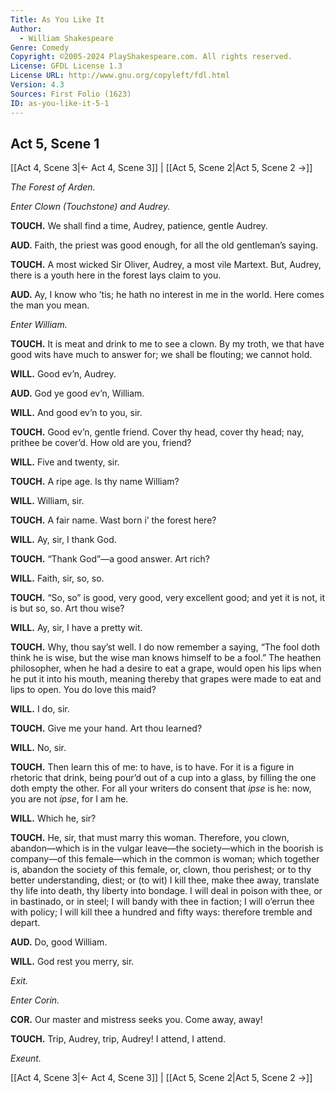 ```yaml
---
Title: As You Like It
Author: 
  - William Shakespeare
Genre: Comedy
Copyright: ©2005-2024 PlayShakespeare.com. All rights reserved.
License: GFDL License 1.3
License URL: http://www.gnu.org/copyleft/fdl.html
Version: 4.3
Sources: First Folio (1623)
ID: as-you-like-it-5-1
---
```


## Act 5, Scene 1
[[Act 4, Scene 3|← Act 4, Scene 3]] | [[Act 5, Scene 2|Act 5, Scene 2 →]]

*The Forest of Arden.*

*Enter Clown (Touchstone) and Audrey.*

**TOUCH.**
We shall find a time, Audrey, patience, gentle Audrey.

**AUD.**
Faith, the priest was good enough, for all the old gentleman’s saying.

**TOUCH.**
A most wicked Sir Oliver, Audrey, a most vile Martext. But, Audrey, there is a youth here in the forest lays claim to you.

**AUD.**
Ay, I know who ’tis; he hath no interest in me in the world. Here comes the man you mean.

*Enter William.*

**TOUCH.**
It is meat and drink to me to see a clown. By my troth, we that have good wits have much to answer for; we shall be flouting; we cannot hold.

**WILL.**
Good ev’n, Audrey.

**AUD.**
God ye good ev’n, William.

**WILL.**
And good ev’n to you, sir.

**TOUCH.**
Good ev’n, gentle friend. Cover thy head, cover thy head; nay, prithee be cover’d. How old are you, friend?

**WILL.**
Five and twenty, sir.

**TOUCH.**
A ripe age. Is thy name William?

**WILL.**
William, sir.

**TOUCH.**
A fair name. Wast born i’ the forest here?

**WILL.**
Ay, sir, I thank God.

**TOUCH.**
“Thank God”—a good answer. Art rich?

**WILL.**
Faith, sir, so, so.

**TOUCH.**
“So, so” is good, very good, very excellent good; and yet it is not, it is but so, so. Art thou wise?

**WILL.**
Ay, sir, I have a pretty wit.

**TOUCH.**
Why, thou say’st well. I do now remember a saying, “The fool doth think he is wise, but the wise man knows himself to be a fool.” The heathen philosopher, when he had a desire to eat a grape, would open his lips when he put it into his mouth, meaning thereby that grapes were made to eat and lips to open. You do love this maid?

**WILL.**
I do, sir.

**TOUCH.**
Give me your hand. Art thou learned?

**WILL.**
No, sir.

**TOUCH.**
Then learn this of me: to have, is to have. For it is a figure in rhetoric that drink, being pour’d out of a cup into a glass, by filling the one doth empty the other. For all your writers do consent that *ipse* is he: now, you are not *ipse*, for I am he.

**WILL.**
Which he, sir?

**TOUCH.**
He, sir, that must marry this woman. Therefore, you clown, abandon—which is in the vulgar leave—the society—which in the boorish is company—of this female—which in the common is woman; which together is, abandon the society of this female, or, clown, thou perishest; or to thy better understanding, diest; or (to wit) I kill thee, make thee away, translate thy life into death, thy liberty into bondage. I will deal in poison with thee, or in bastinado, or in steel; I will bandy with thee in faction; I will o’errun thee with policy; I will kill thee a hundred and fifty ways: therefore tremble and depart.

**AUD.**
Do, good William.

**WILL.**
God rest you merry, sir.

*Exit.*

*Enter Corin.*

**COR.**
Our master and mistress seeks you. Come away, away!

**TOUCH.**
Trip, Audrey, trip, Audrey! I attend, I attend.

*Exeunt.*

[[Act 4, Scene 3|← Act 4, Scene 3]] | [[Act 5, Scene 2|Act 5, Scene 2 →]]